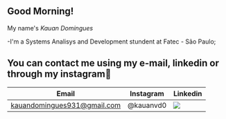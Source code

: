 ## Good Morning!

My name's _Kauan Domingues_

-I'm a Systems Analisys and Development stundent at Fatec - São Paulo;

## You can contact me using my e-mail, linkedin or through my instagram📌

Email | Instagram | Linkedin
-|-|-
kauandomingues931@gmail.com | @kauanvd0 | <a href="https://www.linkedin.com/in/kauan-domingues-3b00a5276/"> <img src="https://img.shields.io/badge/LinkedIn-0077B5?style=for-the-badge&logo=linkedin&logoColor=blue"></a>
